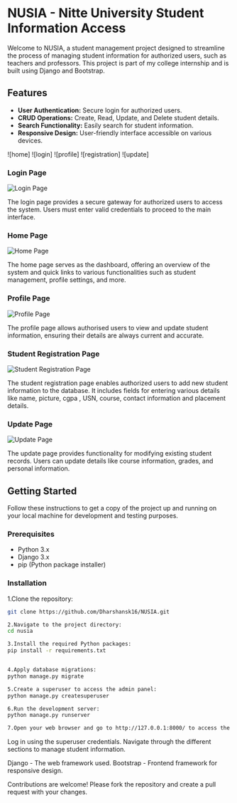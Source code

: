 # NUSIA - Nitte University Student Information Access

Welcome to NUSIA, a student management project designed to streamline the process of managing student information for authorized users, such as teachers and professors. This project is part of my college internship and is built using Django and Bootstrap.

## Features

- **User Authentication:** Secure login for authorized users.
- **CRUD Operations:** Create, Read, Update, and Delete student details.
- **Search Functionality:** Easily search for student information.
- **Responsive Design:** User-friendly interface accessible on various devices.

![home]
![login]
![profile]
![registration]
![update]



### Login Page
![Login Page](https://github.com/Dharshansk16/NUSIA/assets/142658700/de6c4c20-9696-410a-abc5-8fce4038f6d2)

The login page provides a secure gateway for authorized users to access the system. Users must enter valid credentials to proceed to the main interface.

### Home Page
![Home Page](https://github.com/Dharshansk16/NUSIA/assets/142658700/fe087b82-d9c0-4ddd-b2d5-a94d28d7fcca)

The home page serves as the dashboard, offering an overview of the system and quick links to various functionalities such as student management, profile settings, and more.

### Profile Page
![Profile Page](https://github.com/Dharshansk16/NUSIA/assets/142658700/9edacda9-919b-452c-9271-90ea0793feb5)

The profile page allows authorised users to view and update student information, ensuring their details are always current and accurate.

### Student Registration Page
![Student Registration Page](https://github.com/Dharshansk16/NUSIA/assets/142658700/2b056219-f7d1-41bc-a984-64f13207e002)

The student registration page enables authorized users to add new student information to the database. It includes fields for entering various details like name, picture, cgpa , USN, course, contact information and placement details.

### Update Page
![Update Page](https://github.com/Dharshansk16/NUSIA/assets/142658700/2b056219-f7d1-41bc-a984-64f13207e002)

The update page provides functionality for modifying existing student records. Users can update details like course information, grades, and personal information.

## Getting Started

Follow these instructions to get a copy of the project up and running on your local machine for development and testing purposes.

### Prerequisites

- Python 3.x
- Django 3.x
- pip (Python package installer)

### Installation

 1.Clone the repository:
   ```sh
   git clone https://github.com/Dharshansk16/NUSIA.git

2.Navigate to the project directory:
cd nusia

3.Install the required Python packages:
pip install -r requirements.txt


4.Apply database migrations:
python manage.py migrate

5.Create a superuser to access the admin panel:
python manage.py createsuperuser

6.Run the development server:
python manage.py runserver

7.Open your web browser and go to http://127.0.0.1:8000/ to access the application.
```

Log in using the superuser credentials.
Navigate through the different sections to manage student information.

Django - The web framework used.
Bootstrap - Frontend framework for responsive design.


Contributions are welcome! Please fork the repository and create a pull request with your changes.



